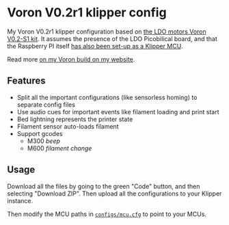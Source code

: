 # Voron V0.2r1 klipper config

My Voron V0.2r1 klipper configuration based on [the LDO motors Voron V0.2-S1 kit](https://docs.ldomotors.com/en/voron/voron02/BOM/RevA+). It assumes the presence of the LDO Picobilical board, and that the Raspberry PI itself [has also been set-up as a Klipper MCU](https://www.klipper3d.org/RPi_microcontroller.html).

Read more [on my Voron build on my website](https://damsteen.nl/blog/2023/12/29/ldo-voron-v02-build-notes).

## Features

- Split all the important configurations (like sensorless homing) to separate config files
- Use audio cues for important events like filament loading and print start
- Bed lightning represents the printer state
- Filament sensor auto-loads filament
- Support gcodes
   - M300 *beep*
   - M600 *filament change*

## Usage

Download all the files by going to the green "Code" button, and then selecting "Download ZIP".
Then upload all the configurations to your Klipper instance.

Then modify the MCU paths in [`configs/mcu.cfg`](./configs/mcu.cfg) to point to your MCUs.